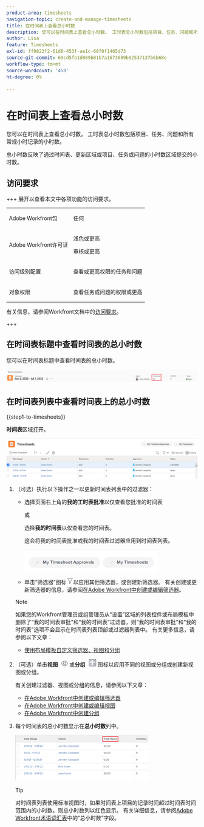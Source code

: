 ```yaml
---
product-area: timesheets
navigation-topic: create-and-manage-timesheets
title: 在时间表上查看总小时数
description: 您可以在时间表上查看总小时数。 工时表总小时数包括项目、任务、问题和所有常规小时记录的小时数。
author: Lisa
feature: Timesheets
exl-id: ff0823f2-61d0-453f-ae1c-68f0f1465d73
source-git-commit: 69cd5fb1d089b81b7a1673609b92537137b6b68e
workflow-type: tm+mt
source-wordcount: '458'
ht-degree: 0%

---
```


# 在时间表上查看总小时数

<!--Audited: 8/2024-->

您可以在时间表上查看总小时数。 工时表总小时数包括项目、任务、问题和所有常规小时记录的小时数。

总小时数反映了通过时间表、更新区域或项目、任务或问题的小时数区域提交的小时数。

## 访问要求

+++ 展开以查看本文中各项功能的访问要求。 

<table style="table-layout:auto"> 
 <col> 
 <col> 
 <tbody> 
  <tr> 
   <td>Adobe Workfront包</td> 
   <td> <p>任何</p> </td> 
  </tr> 
  <tr> 
   <td>Adobe Workfront许可证</td> 
   <td> <p>浅色或更高 </p>
   <p>审核或更高</p> </td> 
  </tr> 
  <tr> 
   <td>访问级别配置</td> 
   <td> <p>查看或更高权限的任务和问题</p> </td> 
  </tr> 
  <tr> 
   <td>对象权限</td> 
   <td> <p>查看任务或问题的权限或更高</p> </td> 
  </tr> 
 </tbody> 
</table>

有关信息，请参阅Workfront文档中的[访问要求](/help/quicksilver/administration-and-setup/add-users/access-levels-and-object-permissions/access-level-requirements-in-documentation.md)。

+++

## 在时间表标题中查看时间表的总小时数

您可以在时间表标题中查看时间表的总小时数。

![](assets/timesheet-total-hours-in-header-highlighted-redesigned.png)

## 在时间表列表中查看时间表上的总小时数

{{step1-to-timesheets}}

**时间表**&#x200B;区域打开。

![](assets/timesheet-list-one-timesheet-selected-nwe-350x70.png)

1. （可选）执行以下操作之一以更新时间表列表中的过滤器：

   * 选择页面右上角的&#x200B;**我的工时表批准**&#x200B;以仅查看您批准的时间表

     或

     选择&#x200B;**我的时间表**&#x200B;以仅查看您的时间表。

     这会将我的时间表批准或我的时间表过滤器应用到时间表列表。

     ![](assets/my-timesheet-approvals-my-timesheets-pills-on-timesheets-list-nwe-350x58.png)

   * 单击“筛选器”图标![](assets/filter-nwepng.png)以应用其他筛选器，或创建新筛选器。 有关创建或更新筛选器的信息，请参阅[在Adobe Workfront中创建或编辑筛选器](../../reports-and-dashboards/reports/reporting-elements/create-filters.md)。

   >[!NOTE]
   >
   >如果您的Workfront管理员或组管理员从“设置”区域的列表控件或布局模板中删除了“我的时间表审批”和“我的时间表”过滤器，则“我的时间表审批”和“我的时间表”选项不会显示在时间表列表顶部或过滤器列表中。 有关更多信息，请参阅以下文章：
   >
   >   
   >   
   >   * [使用布局模板自定义筛选器、视图和分组](../../administration-and-setup/customize-workfront/use-layout-templates/customize-fvg-list-controls-layout-template.md)
   >   
   >

1. （可选）单击&#x200B;**视图** ![](assets/view-icon.png)或&#x200B;**分组** ![](assets/grouping.png)图标以应用不同的视图或分组或创建新视图或分组。

   有关创建过滤器、视图或分组的信息，请参阅以下文章：

   * [在Adobe Workfront中创建或编辑筛选器](../../reports-and-dashboards/reports/reporting-elements/create-filters.md)
   * [在Adobe Workfront中创建或编辑视图](../../reports-and-dashboards/reports/reporting-elements/create-edit-views.md)
   * [在Adobe Workfront中创建分组](../../reports-and-dashboards/reports/reporting-elements/create-groupings.md)

1. 每个时间表的总小时数显示在&#x200B;**总小时数**&#x200B;列中。

   ![](assets/total-hours-column-highlighted-all-timesheets-list-nwe-350x120.png)

   >[!TIP]
   >
   >对时间表列表使用标准视图时，如果时间表上项目的记录时间超过时间表时间范围内的小时数，则总小时数列以红色显示。 有关详细信息，请参阅[Adobe Workfront术语词汇表](../../workfront-basics/navigate-workfront/workfront-navigation/workfront-terminology-glossary.md)中的“总小时数”字段。
